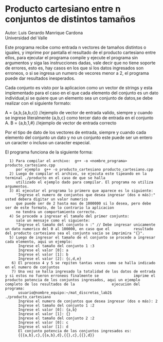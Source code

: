 # Producto cartesiano entre n conjuntos de distintos tamaños

Autor: Luis Gerardo Manrique Cardona               
Universidad del Valle

Este programa recibe como entrada n vectores de tamaños distintos o iguales, y imprime por pantalla el resultado
de el producto cartesiano entre ellos, para ejecutar el programa compile y ejecute el programa sin argumentos 
y siga las instrucciones dadas, vale decir que no tiene soporte de errores, esto es, hay casos en los que si los datos 
ingresados son erroneos, o si se ingresa un numero de vecores menor a 2, el programa puede dar resultados inesperados.

Cada conjunto es visto por la aplicacion como un vector de strings y esta implementado para el caso 
en el que cada elemento del conjunto es un dato individual,si se quiere que un elemento sea un conjunto de datos,se debe
realizar con el siguiente formato:

A = {a,b,{a,b,c}} //ejemplo de vector de entrada valido, siempre y cuando se ingrese literalmente {a,b,c} como
tercer dato de entrada en el conjunto A.
B = {a,b,1,#} //ejemplo de vector de entrada correcto

Por el tipo de dato de los vectores de entrada, siempre y cuando cada elemento del conjunto un dato y no un conjunto
este puede ser un entero un caracter o incluso un caracter especial.

El programa funciona de la siguiente forma:

      1) Para compilar el archivo:  g++ -o <nombre_programa> producto_cartesiano.cpp 
         por ejemplo  g++ -o producto_cartesiano producto_cartesiano.cpp 
      2) Luego de compilar el archivo, se ejecuta este tipeando en la terminal ./producto en el caso de que se halla 
         utilizado el ejemplo dado para compilar. El programa no utiliza argumentos.
      3) Al ejecutar el programa lo primero que aparece es lo siguiente:
         "Ingrese el numero de conjuntos que desea ingresar (dos o más):" usted debera digitar un valor numerico
         que puede ser de 2 hasta mas de 1000000 si lo desea, pero debe ser de este formato, de lo contrario la aplicacion
         no tendra un comportamiento correcto.
      4) Se procede a ingresar el tamaño del primer conjunto:
         sale un mensaje como el siguiente:
         "Ingrese el tamaño del conjunto n :" // Debe ingresar unicamente un dato numerico del 0 al 100000, en caso que el           resultado del producto cartesiano sea el conjunto vacio se imprimira "{}".
      5) Luego de ingresar el tamaño de el conjunto se procede a ingresar cada elemento, aqui un ejemplo:
          Ingrese el tamaño del conjunto 1 :3
          Ingrese el valor [0]: a
          Ingrese el valor [1]: b
          Ingrese el valor [2]: {c,d,e}
       6) El proceso 4 y 5 se repiten tantas veces como se halla indicado en el numero de conjuntos 
       7) Una vez se halla ingresado la totalidad de los datos de entrada y si estos no fueron erroneos finalmente se                imprime el producto potencia de los conjuntos ingresados, aqui un ejemplo completo de los resultados de la                 ejecucion del programa:
          usuario@nombre_equipo:~/mat_discretas_lab2$ ./producto_cartesiano 
          Ingrese el numero de conjuntos que desea ingresar (dos o más): 2
          Ingrese el tamaño del conjunto 1 :2
          Ingrese el valor [0]: {a,b}
          Ingrese el valor [1]: {}
          Ingrese el tamaño del conjunto 2 :2
          Ingrese el valor [0]: c
          Ingrese el valor [1]: d
          El conjunto potencia de los conjuntos ingresados es:
          {{{a,b},c},{{a,b},d},{{},c},{{},d}}


